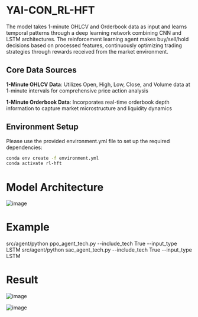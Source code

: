 # YAI-CON_RL-HFT
The model takes 1-minute OHLCV and Orderbook data as input and learns temporal patterns through a deep learning network combining CNN and LSTM architectures. The reinforcement learning agent makes buy/sell/hold decisions based on processed features, continuously optimizing trading strategies through rewards received from the market environment.

## Core Data Sources
**1-Minute OHLCV Data**: Utilizes Open, High, Low, Close, and Volume data at 1-minute intervals for comprehensive price action analysis

**1-Minute Orderbook Data**: Incorporates real-time orderbook depth information to capture market microstructure and liquidity dynamics

## Environment Setup
Please use the provided environment.yml file to set up the required dependencies:

```bash
conda env create -f environment.yml
conda activate rl-hft
```

# Model Architecture
![image](https://github.com/user-attachments/assets/6383815f-4210-477f-b5de-da2944416933)


# Example
src/agent/python ppo_agent_tech.py --include_tech True --input_type LSTM
src/agent/python sac_agent_tech.py --include_tech True --input_type LSTM

# Result
![image](https://github.com/user-attachments/assets/89a0b507-e069-41ad-8af3-28e2183da3a1)

![image](https://github.com/user-attachments/assets/30a32e34-759f-4ea7-8a45-e52e6ba40e10)

